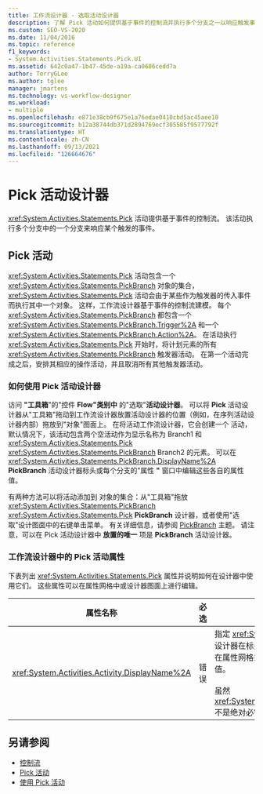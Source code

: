 ```yaml
---
title: 工作流设计器 - 选取活动设计器
description: 了解 Pick 活动如何提供基于事件的控制流并执行多个分支之一以响应触发事件。
ms.custom: SEO-VS-2020
ms.date: 11/04/2016
ms.topic: reference
f1_keywords:
- System.Activities.Statements.Pick.UI
ms.assetid: 642c0a47-1b47-45de-a19a-ca0606cedd7a
author: TerryGLee
ms.author: tglee
manager: jmartens
ms.technology: vs-workflow-designer
ms.workload:
- multiple
ms.openlocfilehash: e871e38cb9f675e1a76edae0410cbd5ac45aee10
ms.sourcegitcommit: b12a38744db371d2894769ecf305585f9577792f
ms.translationtype: HT
ms.contentlocale: zh-CN
ms.lasthandoff: 09/13/2021
ms.locfileid: "126664676"
---
```

# <a name="pick-activity-designer"></a>Pick 活动设计器

<xref:System.Activities.Statements.Pick> 活动提供基于事件的控制流。 该活动执行多个分支中的一个分支来响应某个触发的事件。

## <a name="the-pick-activity"></a>Pick 活动

<xref:System.Activities.Statements.Pick> 活动包含一个 <xref:System.Activities.Statements.PickBranch> 对象的集合，<xref:System.Activities.Statements.Pick> 活动会由于某些作为触发器的传入事件而执行其中一个对象。 这样，工作流设计器基于事件的控制流建模。 每个 <xref:System.Activities.Statements.PickBranch> 都包含一个 <xref:System.Activities.Statements.PickBranch.Trigger%2A> 和一个 <xref:System.Activities.Statements.PickBranch.Action%2A>。 在活动执行 <xref:System.Activities.Statements.Pick> 开始时，将计划元素的所有 <xref:System.Activities.Statements.PickBranch> 触发器活动。 在第一个活动完成之后，安排其相应的操作活动，并且取消所有其他触发器活动。

### <a name="how-to-use-the-pick-activity-designer"></a>如何使用 Pick 活动设计器

访问 **"工具箱**"的"控件 **Flow"类别中** 的"选取"**活动设计器**。 可以将 **Pick** 活动设计器从"工具箱"拖动到工作流设计器放置活动设计器的位置（例如，在序列活动设计器内部）拖放到"对象"图面上。  在将活动工作流设计器，它会创建一个 活动，默认情况下，该活动包含两个空活动作为显示名称为 Branch1 和 <xref:System.Activities.Statements.Pick> <xref:System.Activities.Statements.PickBranch> Branch2 的元素。 可以在 <xref:System.Activities.Statements.PickBranch.DisplayName%2A> **PickBranch** 活动设计器标头或每个分支的"属性 **"** 窗口中编辑这些各自的属性值。

有两种方法可以将活动添加到 对象的集合：从"工具箱"拖放 <xref:System.Activities.Statements.PickBranch> <xref:System.Activities.Statements.Pick> **PickBranch** 设计器，或者使用"选取"设计图面中的右键单击菜单。 有关详细信息，请参阅 [PickBranch](../workflow-designer/pickbranch-activity-designer.md) 主题。 请注意，可以在 Pick 活动设计器中 **放置的唯一** 项是 **PickBranch** 活动设计器。

### <a name="pick-activity-properties-in-the-workflow-designer"></a>工作流设计器中的 Pick 活动属性

下表列出 <xref:System.Activities.Statements.Pick> 属性并说明如何在设计器中使用它们。 这些属性可以在属性网格中或设计器图面上进行编辑。

|属性名称|必选|使用情况|
|-|--------------|-|
|<xref:System.Activities.Activity.DisplayName%2A>|错误|指定 <xref:System.Activities.Statements.Pick> 活动设计器在标头中的友好名称。 默认值为 Pick。 可以在属性网格或直接在活动设计器的标头中编辑该值。<br /><br /> 虽然 <xref:System.Activities.Activity.DisplayName%2A> 不是绝对必需的，但最好使用该属性。|

## <a name="see-also"></a>另请参阅

- [控制流](../workflow-designer/control-flow-activity-designers.md)
- [Pick 活动](/dotnet/framework/windows-workflow-foundation/pick-activity)
- [使用 Pick 活动](/dotnet/framework/windows-workflow-foundation/samples/using-the-pick-activity)